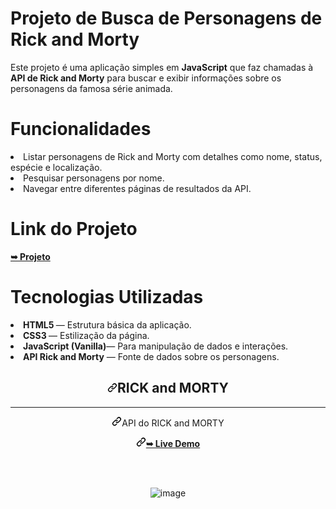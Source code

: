 <h1>Projeto de Busca de Personagens de Rick and Morty</h1>

<p>
  Este projeto é uma aplicação simples em <strong>JavaScript</strong> que faz chamadas à <strong>API de Rick and Morty</strong> para buscar e exibir informações sobre os personagens da famosa série animada.
</p>

<h1>Funcionalidades</h1>
<li>Listar personagens de Rick and Morty com detalhes como nome, status, espécie e localização.</li>
<li>Pesquisar personagens por nome.</li>
<li>Navegar entre diferentes páginas de resultados da API.</li>

<h1>Link do Projeto</h1>
<a href="https://rick-and-morty-sand-xi.vercel.app/" rel="nofollow"><strong>➥ Projeto</strong></a></p>

<h1>
  Tecnologias Utilizadas
</h1>

<li><strong>HTML5 </strong>— Estrutura básica da aplicação.</li>
<li><strong>CSS3 </strong>— Estilização da página.</li>
<li><strong>JavaScript (Vanilla)</strong>— Para manipulação de dados e interações.</li>
<li><strong>API Rick and Morty</strong> — Fonte de dados sobre os personagens.</li>


<div style="text-align: center;">
  

<h2 align="center" tabindex="-1" dir="auto"><a id="user-content-barber---barber-website" class="anchor" aria-hidden="true" tabindex="-1" href="#barber---barber-website">
<svg class="octicon octicon-link" viewBox="0 0 16 16" version="1.1" width="16" height="16" aria-hidden="true">
<path d="m7.775 3.275 1.25-1.25a3.5 3.5 0 1 1 4.95 4.95l-2.5 2.5a3.5 3.5 0 0 1-4.95 0 .751.751 0 0 1 .018-1.042.751.751 0 0 1 1.042-.018 1.998 1.998 0 0 0 2.83 0l2.5-2.5a2.002 2.002 0 0 0-2.83-2.83l-1.25
1.25a.751.751 0 0 1-1.042-.018.751.751 0 0 1-.018-1.042Zm-4.69 9.64a1.998 1.998 0 0 0 2.83 0l1.25-1.25a.751.751 0 0 1 1.042.018.751.751 0 0 1 .018 1.042l-1.25 1.25a3.5 3.5 0 1 1-4.95-4.95l2.5-2.5a3.5 3.5 0
  0 1 4.95 0 .751.751 0 0 1-.018 1.042.751.751 0 0 1-1.042.018 1.998 1.998 0 0 0-2.83 0l-2.5 2.5a1.998 1.998 0 0 0 0 2.83Z"></path></svg></a>RICK and MORTY

</h2>

<hr>

<p align="center" tabindex="-1" dir="auto"><a id="user-content-barber---barber-website" class="anchor" aria-hidden="true" tabindex="-1" href="#barber---barber-website">
<svg class="octicon octicon-link" viewBox="0 0 16 16" version="1.1" width="16" height="16" aria-hidden="true">
<path d="m7.775 3.275 1.25-1.25a3.5 3.5 0 1 1 4.95 4.95l-2.5 2.5a3.5 3.5 0 0 1-4.95 0 .751.751 0 0 1 .018-1.042.751.751 0 0 1 1.042-.018 1.998 1.998 0 0 0 2.83 0l2.5-2.5a2.002 2.002 0 0 0-2.83-2.83l-1.25
1.25a.751.751 0 0 1-1.042-.018.751.751 0 0 1-.018-1.042Zm-4.69 9.64a1.998 1.998 0 0 0 2.83 0l1.25-1.25a.751.751 0 0 1 1.042.018.751.751 0 0 1 .018 1.042l-1.25 1.25a3.5 3.5 0 1 1-4.95-4.95l2.5-2.5a3.5 3.5 0
  0 1 4.95 0 .751.751 0 0 1-.018 1.042.751.751 0 0 1-1.042.018 1.998 1.998 0 0 0-2.83 0l-2.5 2.5a1.998 1.998 0 0 0 0 2.83Z"></path></svg></a>API do RICK and MORTY
</p>



<p align="center" tabindex="-1" dir="auto"><a id="user-content-barber---barber-website" class="anchor" aria-hidden="true" tabindex="-1" href="#barber---barber-website"><svg class="octicon octicon-link" viewBox="0 0 16 16" version="1.1" width="16" height="16" aria-hidden="true"><path d="m7.775 3.275 1.25-1.25a3.5 3.5 0 1 1 4.95 4.95l-2.5 2.5a3.5 3.5 0 0 1-4.95 0 .751.751 0 0 1 .018-1.042.751.751 0 0 1 1.042-.018 1.998 1.998 0 0 0 2.83 0l2.5-2.5a2.002 2.002 0 0 0-2.83-2.83l-1.25 1.25a.751.751 0 0 1-1.042-.018.751.751 0 0 1-.018-1.042Zm-4.69 9.64a1.998 1.998 0 0 0 2.83 0l1.25-1.25a.751.751 0 0 1 1.042.018.751.751 0 0 1 .018 1.042l-1.25 1.25a3.5 3.5 0 1 1-4.95-4.95l2.5-2.5a3.5 3.5 0 0 1 4.95 0 .751.751 0 0 1-.018 1.042.751.751 0 0 1-1.042.018 1.998 1.998 0 0 0-2.83 0l-2.5 2.5a1.998 1.998 0 0 0 0 2.83Z"></path></svg></a><a href="https://rick-and-morty-sand-xi.vercel.app/" rel="nofollow"><strong>➥ Live Demo</strong></a></p>
</div>
<br>
<br>

<div align="center">
  
![image](https://github.com/felipexavier26/Rick-and-Morty/assets/103685054/fa8e333a-4b75-4e1c-b2b6-ba37a20816c2)


</div>




